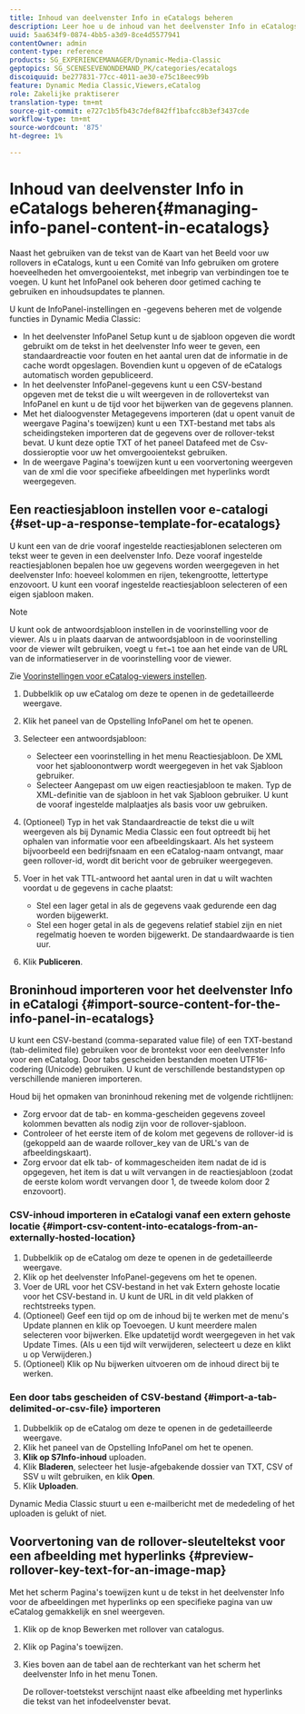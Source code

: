 ```yaml
---
title: Inhoud van deelvenster Info in eCatalogs beheren
description: Leer hoe u de inhoud van het deelvenster Info in eCatalogs beheert.
uuid: 5aa634f9-0874-4bb5-a3d9-8ce4d5577941
contentOwner: admin
content-type: reference
products: SG_EXPERIENCEMANAGER/Dynamic-Media-Classic
geptopics: SG_SCENESEVENONDEMAND_PK/categories/ecatalogs
discoiquuid: be277831-77cc-4011-ae30-e75c18eec99b
feature: Dynamic Media Classic,Viewers,eCatalog
role: Zakelijke praktiserer
translation-type: tm+mt
source-git-commit: e727c1b5fb43c7def842ff1bafcc8b3ef3437cde
workflow-type: tm+mt
source-wordcount: '875'
ht-degree: 1%

---
```



# Inhoud van deelvenster Info in eCatalogs beheren{#managing-info-panel-content-in-ecatalogs}

Naast het gebruiken van de tekst van de Kaart van het Beeld voor uw rollovers in eCatalogs, kunt u een Comité van Info gebruiken om grotere hoeveelheden het omvergooientekst, met inbegrip van verbindingen toe te voegen. U kunt het InfoPanel ook beheren door getimed caching te gebruiken en inhoudsupdates te plannen.

U kunt de InfoPanel-instellingen en -gegevens beheren met de volgende functies in Dynamic Media Classic:

* In het deelvenster InfoPanel Setup kunt u de sjabloon opgeven die wordt gebruikt om de tekst in het deelvenster Info weer te geven, een standaardreactie voor fouten en het aantal uren dat de informatie in de cache wordt opgeslagen. Bovendien kunt u opgeven of de eCatalogs automatisch worden gepubliceerd.
* In het deelvenster InfoPanel-gegevens kunt u een CSV-bestand opgeven met de tekst die u wilt weergeven in de rollovertekst van InfoPanel en kunt u de tijd voor het bijwerken van de gegevens plannen.
* Met het dialoogvenster Metagegevens importeren (dat u opent vanuit de weergave Pagina&#39;s toewijzen) kunt u een TXT-bestand met tabs als scheidingsteken importeren dat de gegevens over de rollover-tekst bevat. U kunt deze optie TXT of het paneel Datafeed met de Csv- dossieroptie voor uw het omvergooientekst gebruiken.
* In de weergave Pagina&#39;s toewijzen kunt u een voorvertoning weergeven van de xml die voor specifieke afbeeldingen met hyperlinks wordt weergegeven.

## Een reactiesjabloon instellen voor e-catalogi {#set-up-a-response-template-for-ecatalogs}

U kunt een van de drie vooraf ingestelde reactiesjablonen selecteren om tekst weer te geven in een deelvenster Info. Deze vooraf ingestelde reactiesjablonen bepalen hoe uw gegevens worden weergegeven in het deelvenster Info: hoeveel kolommen en rijen, tekengrootte, lettertype enzovoort. U kunt een vooraf ingestelde reactiesjabloon selecteren of een eigen sjabloon maken.

>[!NOTE]
>
>U kunt ook de antwoordsjabloon instellen in de voorinstelling voor de viewer. Als u in plaats daarvan de antwoordsjabloon in de voorinstelling voor de viewer wilt gebruiken, voegt u `fmt=1` toe aan het einde van de URL van de informatieserver in de voorinstelling voor de viewer.
>
>Zie [Voorinstellingen voor eCatalog-viewers instellen](setting-ecatalog-viewer-presets.md#setting_up_ecatalog_viewer_presets).

1. Dubbelklik op uw eCatalog om deze te openen in de gedetailleerde weergave.
1. Klik het paneel van de Opstelling InfoPanel om het te openen.
1. Selecteer een antwoordsjabloon:

   * Selecteer een voorinstelling in het menu Reactiesjabloon. De XML voor het sjabloonontwerp wordt weergegeven in het vak Sjabloon gebruiker.
   * Selecteer Aangepast om uw eigen reactiesjabloon te maken. Typ de XML-definitie van de sjabloon in het vak Sjabloon gebruiker. U kunt de vooraf ingestelde malplaatjes als basis voor uw gebruiken.

1. (Optioneel) Typ in het vak Standaardreactie de tekst die u wilt weergeven als bij Dynamic Media Classic een fout optreedt bij het ophalen van informatie voor een afbeeldingskaart. Als het systeem bijvoorbeeld een bedrijfsnaam en een eCatalog-naam ontvangt, maar geen rollover-id, wordt dit bericht voor de gebruiker weergegeven.
1. Voer in het vak TTL-antwoord het aantal uren in dat u wilt wachten voordat u de gegevens in cache plaatst:

   * Stel een lager getal in als de gegevens vaak gedurende een dag worden bijgewerkt.
   * Stel een hoger getal in als de gegevens relatief stabiel zijn en niet regelmatig hoeven te worden bijgewerkt. De standaardwaarde is tien uur.

1. Klik **Publiceren**.

## Broninhoud importeren voor het deelvenster Info in eCatalogi {#import-source-content-for-the-info-panel-in-ecatalogs}

U kunt een CSV-bestand (comma-separated value file) of een TXT-bestand (tab-delimited file) gebruiken voor de brontekst voor een deelvenster Info voor een eCatalog. Door tabs gescheiden bestanden moeten UTF16-codering (Unicode) gebruiken. U kunt de verschillende bestandstypen op verschillende manieren importeren.

Houd bij het opmaken van broninhoud rekening met de volgende richtlijnen:

* Zorg ervoor dat de tab- en komma-gescheiden gegevens zoveel kolommen bevatten als nodig zijn voor de rollover-sjabloon.
* Controleer of het eerste item of de kolom met gegevens de rollover-id is (gekoppeld aan de waarde rollover_key van de URL&#39;s van de afbeeldingskaart).
* Zorg ervoor dat elk tab- of kommagescheiden item nadat de id is opgegeven, het item is dat u wilt vervangen in de reactiesjabloon (zodat de eerste kolom wordt vervangen door $1$, de tweede kolom door $2$ enzovoort).

### CSV-inhoud importeren in eCatalogi vanaf een extern gehoste locatie {#import-csv-content-into-ecatalogs-from-an-externally-hosted-location}

1. Dubbelklik op de eCatalog om deze te openen in de gedetailleerde weergave.
1. Klik op het deelvenster InfoPanel-gegevens om het te openen.
1. Voer de URL voor het CSV-bestand in het vak Extern gehoste locatie voor het CSV-bestand in. U kunt de URL in dit veld plakken of rechtstreeks typen.
1. (Optioneel) Geef een tijd op om de inhoud bij te werken met de menu&#39;s Update plannen en klik op Toevoegen. U kunt meerdere malen selecteren voor bijwerken. Elke updatetijd wordt weergegeven in het vak Update Times. (Als u een tijd wilt verwijderen, selecteert u deze en klikt u op Verwijderen.)
1. (Optioneel) Klik op Nu bijwerken uitvoeren om de inhoud direct bij te werken.

### Een door tabs gescheiden of CSV-bestand {#import-a-tab-delimited-or-csv-file} importeren

<!-- 

Comment Type: remark
Last Modified By: unknown unknown 
Last Modified Date: 

<p>SR changed this section 10/23/2012</p>

 -->

1. Dubbelklik op de eCatalog om deze te openen in de gedetailleerde weergave.
1. Klik het paneel van de Opstelling InfoPanel om het te openen.
1. **Klik op S7Info-inhoud** uploaden.
1. Klik **Bladeren**, selecteer het lusje-afgebakende dossier van TXT, CSV of SSV u wilt gebruiken, en klik **Open**.
1. Klik **Uploaden**.

Dynamic Media Classic stuurt u een e-mailbericht met de mededeling of het uploaden is gelukt of niet.

## Voorvertoning van de rollover-sleuteltekst voor een afbeelding met hyperlinks {#preview-rollover-key-text-for-an-image-map}

Met het scherm Pagina&#39;s toewijzen kunt u de tekst in het deelvenster Info voor de afbeeldingen met hyperlinks op een specifieke pagina van uw eCatalog gemakkelijk en snel weergeven.

1. Klik op de knop Bewerken met rollover van catalogus.
1. Klik op Pagina&#39;s toewijzen.
1. Kies boven aan de tabel aan de rechterkant van het scherm het deelvenster Info in het menu Tonen.

   De rollover-toetstekst verschijnt naast elke afbeelding met hyperlinks die tekst van het infodeelvenster bevat.


